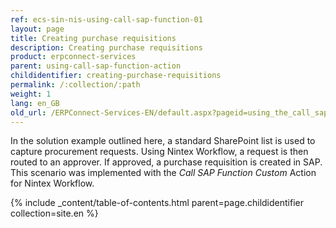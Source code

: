 ```yaml
---
ref: ecs-sin-nis-using-call-sap-function-01
layout: page
title: Creating purchase requisitions
description: Creating purchase requisitions
product: erpconnect-services
parent: using-call-sap-function-action
childidentifier: creating-purchase-requisitions
permalink: /:collection/:path
weight: 1
lang: en_GB
old_url: /ERPConnect-Services-EN/default.aspx?pageid=using_the_call_sap_function_action
---
```


In the solution example outlined here, a standard SharePoint list is used to capture procurement requests. Using Nintex Workflow, a request is then routed to an approver. If approved, a purchase requisition is created in SAP. This scenario was implemented with the *Call SAP Function Custom* Action for Nintex Workflow. 

{% include _content/table-of-contents.html parent=page.childidentifier collection=site.en %}